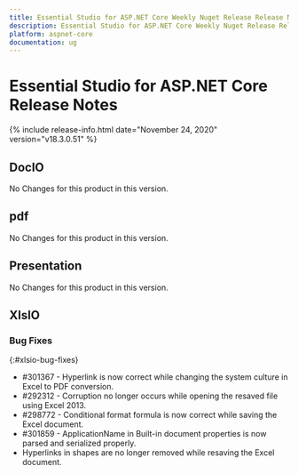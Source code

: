 ```yaml
---
title: Essential Studio for ASP.NET Core Weekly Nuget Release Release Notes  
description: Essential Studio for ASP.NET Core Weekly Nuget Release Release Notes  
platform: aspnet-core
documentation: ug
---
```


# Essential Studio for ASP.NET Core  Release Notes  

{% include release-info.html date="November 24, 2020"  version="v18.3.0.51" %} 






## DocIO

No Changes for this product in this version.

[//]: # "Delete the contents of this file while new content is added."

## pdf

No Changes for this product in this version.

[//]: # "Delete the contents of this file while new content is added."

## Presentation

No Changes for this product in this version.

[//]: # "Delete the contents of this file while new content is added."

## XlsIO

### Bug Fixes
{:#xlsio-bug-fixes}

* \#301367 - Hyperlink is now correct while changing the system culture in Excel to PDF conversion.
* \#292312 - Corruption no longer occurs while opening the resaved file using Excel 2013.
* \#298772 - Conditional format formula is now correct while saving the Excel document.
* \#301859 - ApplicationName in Built-in document properties is now parsed and serialized properly.
* Hyperlinks in shapes are no longer removed while resaving the Excel document.
